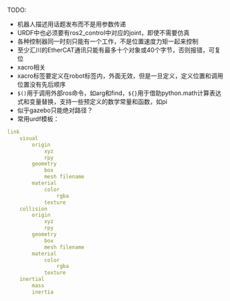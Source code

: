 TODO:
- 机器人描述用话题发布而不是用参数传递
- URDF中也必须要有ros2_control中对应的joint，即使不需要仿真
- 各种控制器同一时刻只能有一个工作，不是位置速度力矩一起来控制
- 至少汇川的EtherCAT通讯只能有最多十个对象或40个字节，否则报错，可复位
- xacro相关
- xacro标签要定义在robot标签内，外面无效，但是一旦定义，定义位置和调用位置没有先后顺序
- `$()`用于调用外部ros命令，如arg和find，`${}`用于借助python.math计算表达式和变量替换，支持一些预定义的数学常量和函数，如pi
- 似乎gazebo只能绝对路径？
- 常用urdf模板：
```yaml
link
	visual
		origin
			xyz
			rpy
		geometry
			box
			mesh filename
		material
			color
				rgba
			texture
	collision
		origin
			xyz
			rpy
		geometry
			box
			mesh filename
		material
			color
				rgba
			texture
	inertial
		mass
		inertia
```